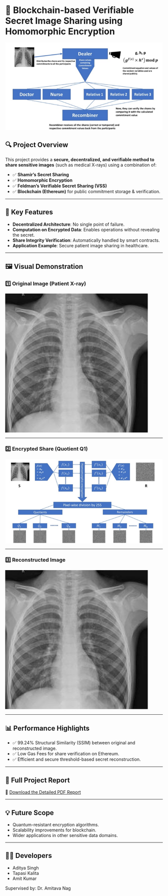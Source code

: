 # 📸 Blockchain-based Verifiable Secret Image Sharing using Homomorphic Encryption

![Project Banner](Banner.jpg)

## 🔍 Project Overview

This project provides a **secure, decentralized, and verifiable method to share sensitive images** (such as medical X-rays) using a combination of:
- ✅ **Shamir’s Secret Sharing**
- ✅ **Homomorphic Encryption**
- ✅ **Feldman’s Verifiable Secret Sharing (VSS)**
- ✅ **Blockchain (Ethereum)** for public commitment storage & verification.

---

## 🎯 Key Features

- **Decentralized Architecture**: No single point of failure.
- **Computation on Encrypted Data**: Enables operations without revealing the secret.
- **Share Integrity Verification**: Automatically handled by smart contracts.
- **Application Example**: Secure patient image sharing in healthcare.

---

## 🖼️ Visual Demonstration

### 1️⃣ Original Image (Patient X-ray)
![Original X-ray](original.jpg)

---

### 2️⃣ Encrypted Share (Quotient Q1)
![Encrypted Share Q1](Shares.jpg)

---

### 3️⃣ Reconstructed Image
![Reconstructed X-ray](original.jpg)

---

## 📊 Performance Highlights

- ✅ 99.24% Structural Similarity (SSIM) between original and reconstructed image.
- ✅ Low Gas Fees for share verification on Ethereum.
- ✅ Efficient and secure threshold-based secret reconstruction.

---

## 📄 Full Project Report

🔗 [Download the Detailed PDF Report](https://drive.google.com/file/d/1rcLcTAIC3GpATiWEHNyw0MznZ6W0dpQU/view?usp=drive_link)

---

## 💡 Future Scope

- Quantum-resistant encryption algorithms.
- Scalability improvements for blockchain.
- Wider applications in other sensitive data domains.

---

## 👨‍💻 Developers

- Aditya Singh  
- Tapasi Kalita  
- Amit Kumar  

Supervised by: Dr. Amitava Nag
